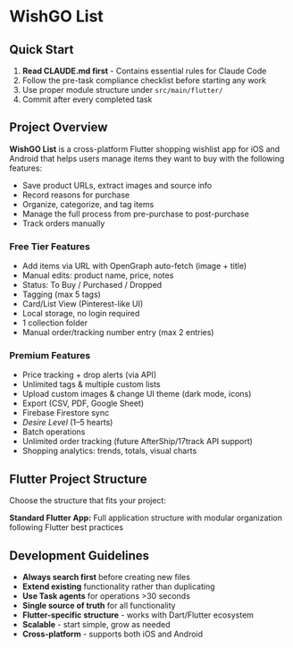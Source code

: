 # WishGO List

## Quick Start

1. **Read CLAUDE.md first** - Contains essential rules for Claude Code
2. Follow the pre-task compliance checklist before starting any work
3. Use proper module structure under `src/main/flutter/`
4. Commit after every completed task

## Project Overview

**WishGO List** is a cross-platform Flutter shopping wishlist app for iOS and Android that helps users manage items they want to buy with the following features:

- Save product URLs, extract images and source info
- Record reasons for purchase
- Organize, categorize, and tag items
- Manage the full process from pre-purchase to post-purchase
- Track orders manually

### Free Tier Features
- Add items via URL with OpenGraph auto-fetch (image + title)
- Manual edits: product name, price, notes
- Status: To Buy / Purchased / Dropped
- Tagging (max 5 tags)
- Card/List View (Pinterest-like UI)
- Local storage, no login required
- 1 collection folder
- Manual order/tracking number entry (max 2 entries)

### Premium Features
- Price tracking + drop alerts (via API)
- Unlimited tags & multiple custom lists
- Upload custom images & change UI theme (dark mode, icons)
- Export (CSV, PDF, Google Sheet)
- Firebase Firestore sync
- *Desire Level* (1–5 hearts)
- Batch operations
- Unlimited order tracking (future AfterShip/17track API support)
- Shopping analytics: trends, totals, visual charts

## Flutter Project Structure

Choose the structure that fits your project:

**Standard Flutter App:** Full application structure with modular organization following Flutter best practices

## Development Guidelines

- **Always search first** before creating new files
- **Extend existing** functionality rather than duplicating  
- **Use Task agents** for operations >30 seconds
- **Single source of truth** for all functionality
- **Flutter-specific structure** - works with Dart/Flutter ecosystem
- **Scalable** - start simple, grow as needed
- **Cross-platform** - supports both iOS and Android